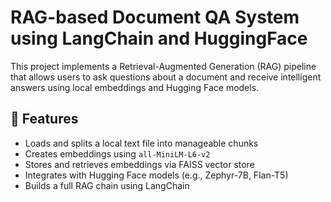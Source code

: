 # RAG-based Document QA System using LangChain and HuggingFace

This project implements a Retrieval-Augmented Generation (RAG) pipeline that allows users to ask questions about a document and receive intelligent answers using local embeddings and Hugging Face models.

## 🚀 Features

- Loads and splits a local text file into manageable chunks
- Creates embeddings using `all-MiniLM-L6-v2`
- Stores and retrieves embeddings via FAISS vector store
- Integrates with Hugging Face models (e.g., Zephyr-7B, Flan-T5)
- Builds a full RAG chain using LangChain



